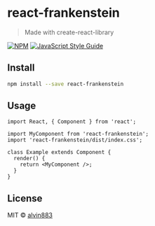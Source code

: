 # react-frankenstein

> Made with create-react-library

[![NPM](https://img.shields.io/npm/v/react-frankenstein.svg)](https://www.npmjs.com/package/react-frankenstein) [![JavaScript Style Guide](https://img.shields.io/badge/code_style-standard-brightgreen.svg)](https://standardjs.com)

## Install

```bash
npm install --save react-frankenstein
```

## Usage

```tsx
import React, { Component } from 'react';

import MyComponent from 'react-frankenstein';
import 'react-frankenstein/dist/index.css';

class Example extends Component {
  render() {
    return <MyComponent />;
  }
}
```

## License

MIT © [alvin883](https://github.com/alvin883)
